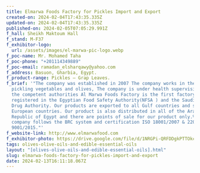 ```yaml
---
title: Elmarwa Foods Factory for Pickles Import and Export
created-on: 2024-02-04T17:43:35.335Z
updated-on: 2024-02-04T17:43:35.335Z
published-on: 2024-02-05T07:05:29.991Z
f_hall: Sheikh Maktoum Hall
f_stand: M-F37
f_exhibitor-logo:
  url: /assets/images/el-marwa-pic-logo.webp
f_poc-name: Mr. Mohamed Taha
f_poc-phone: "+201114349889"
f_poc-email: ramadan_elsharqawy@yahoo.com
f_address: Basuon, Gharbia, Egypt.
f_product-range: Pickles – Grap Leaves.
f_brief: '"The company was established in 2007 The company works in the field of
  pickling vegetables and olives, The company is under health supervision from
  the competent authorities Al Marwa Foods Factory is the first factory
  registered in the Egyptian Food Safety Authority(NFSA ) and the Saudi Food and
  Drug Authority. Our products are exported to all Gulf countries and some
  European countries. Our product is also distributed in all of the Arab
  Republic of Egypt and there are points of sale for our product only.%^The
  company follows the BRC system and certification ISO 18001/2007 & 22000/2005 &
  9001/2015."'
f_website-link: http://www.elmarwafood.com
f_exhibitor-photo: https://drive.google.com/file/d/1NRGPi-QRFDDgkPTTOkcuARc4MXFt3EPE/view?usp=drive_link
tags: olives-olive-oils-and-edible-essential-oils
layout: "[olives-olive-oils-and-edible-essential-oils].html"
slug: elmarwa-foods-factory-for-pickles-import-and-export
date: 2024-02-13T16:11:18.067Z
---
```

